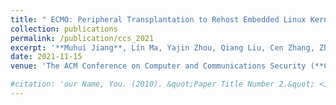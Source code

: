 ```yaml
---
title: " ECMO: Peripheral Transplantation to Rehost Embedded Linux Kernels"
collection: publications
permalink: /publication/ccs_2021
excerpt: '**Muhui Jiang**, Lin Ma, Yajin Zhou, Qiang Liu, Cen Zhang, Zhi Wang,  Xiapu Luo, Lei Wu, Kui Ren'
date: 2021-11-15
venue: 'The ACM Conference on Computer and Communications Security (**CCS 2021**)'

#citation: 'our Name, You. (2010). &quot;Paper Title Number 2.&quot; <i>Journal 1</i>. 1(2).'
---
```


